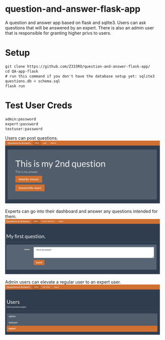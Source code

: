 # question-and-answer-flask-app
A question and answer app based on flask and sqlite3. Users can ask questions that will be answered by an expert. There is also an admin user that is responsible for granting higher privs to users.

# Setup
```
git clone https://github.com/Z333RO/question-and-answer-flask-app/
cd QA-app-flask
# run this command if you don't have the database setup yet: sqlite3 questions.db < schema.sql
flask run
```

# Test User Creds
```
admin:password
expert:password
testuser:password
```

Users can post questions.
![question.png](question.png)

Experts can go into their dashboard and answer any questions intended for them.
![answer.png](answer.png)

Admin users can elevate a regular user to an expert user.
![users.png](users.png)

